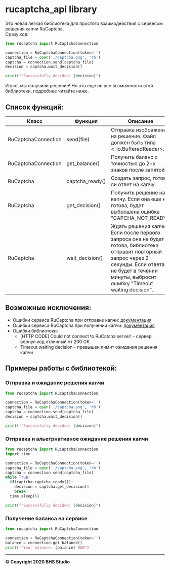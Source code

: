 # rucaptcha_api library
Это новая легкая библиотека для простого взаимодействия с сервесом решения капчи RuCaptcha. <br>
Сразу код:
``` python
from rucaptcha import RuCaptchaConnection 

connection = RuCaptchaConnection(token='')          
captcha_file = open('./captcha.png', 'rb')
captcha = connection.send(captcha_file)
decision = captcha.wait_decision()

print(f"Successfully decided: {decision}")
```
И все, мы получили решение! Но это еще не все возможности этой библиотеки, подробнее читайте ниже.

## Список функций:

| Класс | Функция | Описание | Вывод |
|-------|---------|----------|-------|
| RuCaptchaConnection      | send(file)        | Отправка изображения на решение. Файл должен быть типа <_io.BufferedReader>.      | rucaptcha.RuCaptcha      |
| RuCaptchaConnection      | get_balance()        | Получить баланс с точностью до 2-х знаков после запятой.      | float     |
| RuCaptcha      | captcha_ready()        | Создать запрос, готов ли ответ на капчу.      | bool     |
| RuCaptcha      | get_decision()        | Получить решение на капчу. Если она еще не готова, будет выброшена ошибка "CAPCHA_NOT_READY".       | str     |
| RuCaptcha      | wait_decision()        | Ждать решения капчи. Если после первого запроса она не будет готова, библиотека отправит повторный запрос через 2 секунды. Если ответа не будет в течении минуты, выбросит ошибку "Timeout waiting decision".       | str     |

## Возможные исключения:

+ Ошибки сервиса RuCaptcha при отправке капчи: [документация](https://rucaptcha.com/api-rucaptcha#in_errors)
+ Ошибки сервиса RuCaptcha при получении капчи: [документация](https://rucaptcha.com/api-rucaptcha#res_errors)
+ Ошибки библиотеки:
  + [HTTP CODE] Could not connect to RuCatcha server! - сервер вернул код отличный от 200 OK
  + Timeout waiting decision - превышен лимит ожидания решения капчи
  
## Примеры работы с библиотекой:

### Отправка и ожидание решения капчи
``` python
from rucaptcha import RuCaptchaConnection 

connection = RuCaptchaConnection(token='')          
captcha_file = open('./captcha.png', 'rb')
captcha = connection.send(captcha_file)
decision = captcha.wait_decision()

print(f"Successfully decided: {decision}")
```

### Отправка и альетрнативное ожидание решения капчи
``` python
from rucaptcha import RuCaptchaConnection 
import time

connection = RuCaptchaConnection(token='')          
captcha_file = open('./captcha.png', 'rb')
captcha = connection.send(captcha_file)
while True:
  if(captcha.captcha_ready()):
    decision = captcha.get_decision()
    break
  time.sleep(5)

print(f"Successfully decided: {decision}")
```
### Получение баланса на сервисе 
``` python
from rucaptcha import RuCaptchaConnection 

connection = RuCaptchaConnection(token='')  
balance = connection.get_balance()
print(f"Your balance: {balance} RUB")
```

* * *

**© Copyright 2020 BHS Studio**
